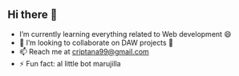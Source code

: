 ## Hi there 👋


- I’m currently learning everything related to Web development 😄
- 👯 I’m looking to collaborate on DAW projects 🤝
- 📫 Reach me at criptana99@gmail.com
- ⚡ Fun fact: al little bot marujilla


<!--
**laMariCrip/laMariCrip** is a ✨ _special_ ✨ repository because its `README.md` (this file) appears on your GitHub profile.

Here are some ideas to get you started:

- 🔭 I’m currently working on ...
- 🌱 I’m currently learning ...
- 👯 I’m looking to collaborate on ...
- 🤔 I’m looking for help with ...
- 💬 Ask me about ...
- 📫 How to reach me: ...
- 😄 Pronouns: ...
- ⚡ Fun fact: ...
-->
